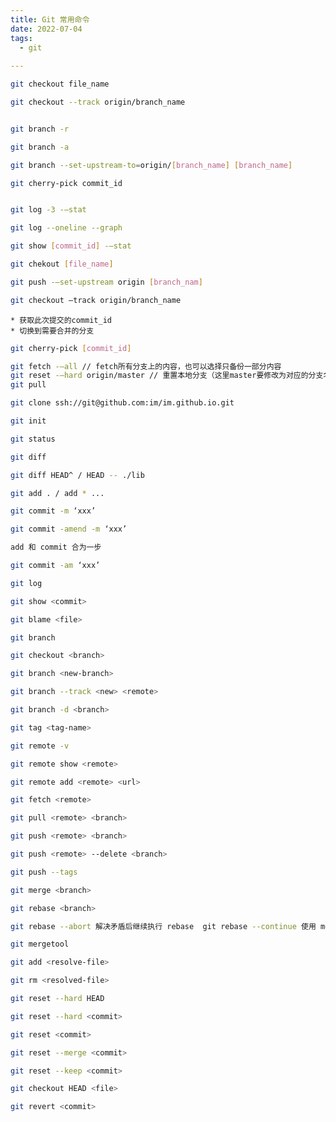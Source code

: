 ```yaml
---
title: Git 常用命令
date: 2022-07-04
tags:
  - git 
 
---
```




```bash
git checkout file_name
```


```bash
git checkout --track origin/branch_name
```


```bash

git branch -r

git branch -a
```


```bash
git branch --set-upstream-to=origin/[branch_name] [branch_name]
```


```bash
git cherry-pick commit_id
```


```bash

git log -3 -—stat
```


```bash
git log --oneline --graph 
```


```bash
git show [commit_id] -—stat
```


```bash
git chekout [file_name]
```


```bash
git push -—set-upstream origin [branch_nam]
```


```bash
git checkout —track origin/branch_name
```



	* 获取此次提交的commit_id 
	* 切换到需要合并的分支 

```bash
git cherry-pick [commit_id]
```


```bash
git fetch -—all // fetch所有分支上的内容，也可以选择只备份一部分内容  
git reset -—hard origin/master // 重置本地分支（这里master要修改为对应的分支名）  
git pull 
```


```bash
git clone ssh://git@github.com:im/im.github.io.git
```


```bash
git init
```


```bash
git status
```


```bash
git diff
```


```bash
git diff HEAD^ / HEAD -- ./lib
```


```bash
git add . / add * ...
```


```bash
git commit -m ‘xxx’
```


```bash
git commit -amend -m ‘xxx’

add 和 commit 合为一步

git commit -am ‘xxx’
```


```bash
git log
```


```bash
git show <commit>
```


```bash
git blame <file>
```


```bash
git branch
```


```bash
git checkout <branch>
```


```bash
git branch <new-branch>
```


```bash
git branch --track <new> <remote>
```


```bash
git branch -d <branch>
```


```bash
git tag <tag-name>
```


```bash
git remote -v
```


```bash
git remote show <remote>
```


```bash
git remote add <remote> <url>
```


```bash
git fetch <remote>
```


```bash
git pull <remote> <branch>
```


```bash
git push <remote> <branch>
```


```bash
git push <remote> --delete <branch>
```


```bash
git push --tags
```


```bash
git merge <branch>
```


```bash
git rebase <branch>
```


```bash
git rebase --abort 解决矛盾后继续执行 rebase  git rebase --continue 使用 mergetool 解决冲突

git mergetool
```


```bash
git add <resolve-file>

git rm <resolved-file>
```


```bash
git reset --hard HEAD
```


```bash
git reset --hard <commit>
```


```bash
git reset <commit>
```


```bash
git reset --merge <commit>
```


```bash
git reset --keep <commit>
```


```bash
git checkout HEAD <file>
```


```bash
git revert <commit>
```


